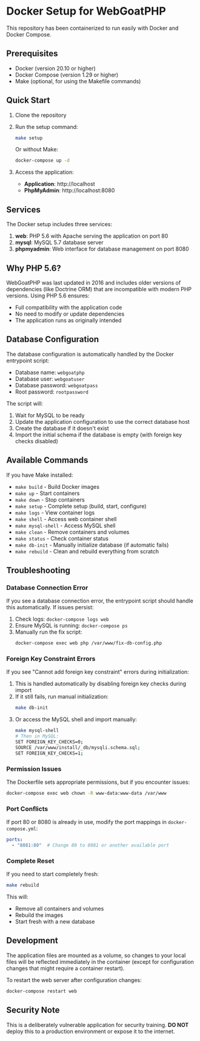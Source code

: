# Docker Setup for WebGoatPHP

This repository has been containerized to run easily with Docker and Docker Compose.

## Prerequisites

- Docker (version 20.10 or higher)
- Docker Compose (version 1.29 or higher)
- Make (optional, for using the Makefile commands)

## Quick Start

1. Clone the repository
2. Run the setup command:
   ```bash
   make setup
   ```
   Or without Make:
   ```bash
   docker-compose up -d
   ```

3. Access the application:
   - **Application**: http://localhost
   - **PhpMyAdmin**: http://localhost:8080

## Services

The Docker setup includes three services:

1. **web**: PHP 5.6 with Apache serving the application on port 80
2. **mysql**: MySQL 5.7 database server
3. **phpmyadmin**: Web interface for database management on port 8080

## Why PHP 5.6?

WebGoatPHP was last updated in 2016 and includes older versions of dependencies (like Doctrine ORM) that are incompatible with modern PHP versions. Using PHP 5.6 ensures:
- Full compatibility with the application code
- No need to modify or update dependencies
- The application runs as originally intended

## Database Configuration

The database configuration is automatically handled by the Docker entrypoint script:

- Database name: `webgoatphp`
- Database user: `webgoatuser`
- Database password: `webgoatpass`
- Root password: `rootpassword`

The script will:
1. Wait for MySQL to be ready
2. Update the application configuration to use the correct database host
3. Create the database if it doesn't exist
4. Import the initial schema if the database is empty (with foreign key checks disabled)

## Available Commands

If you have Make installed:

- `make build` - Build Docker images
- `make up` - Start containers
- `make down` - Stop containers
- `make setup` - Complete setup (build, start, configure)
- `make logs` - View container logs
- `make shell` - Access web container shell
- `make mysql-shell` - Access MySQL shell
- `make clean` - Remove containers and volumes
- `make status` - Check container status
- `make db-init` - Manually initialize database (if automatic fails)
- `make rebuild` - Clean and rebuild everything from scratch

## Troubleshooting

### Database Connection Error

If you see a database connection error, the entrypoint script should handle this automatically. If issues persist:

1. Check logs: `docker-compose logs web`
2. Ensure MySQL is running: `docker-compose ps`
3. Manually run the fix script:
   ```bash
   docker-compose exec web php /var/www/fix-db-config.php
   ```

### Foreign Key Constraint Errors

If you see "Cannot add foreign key constraint" errors during initialization:

1. This is handled automatically by disabling foreign key checks during import
2. If it still fails, run manual initialization:
   ```bash
   make db-init
   ```
3. Or access the MySQL shell and import manually:
   ```bash
   make mysql-shell
   # Then in MySQL:
   SET FOREIGN_KEY_CHECKS=0;
   SOURCE /var/www/install/_db/mysqli.schema.sql;
   SET FOREIGN_KEY_CHECKS=1;
   ```

### Permission Issues

The Dockerfile sets appropriate permissions, but if you encounter issues:
```bash
docker-compose exec web chown -R www-data:www-data /var/www
```

### Port Conflicts

If port 80 or 8080 is already in use, modify the port mappings in `docker-compose.yml`:
```yaml
ports:
  - "8081:80"  # Change 80 to 8081 or another available port
```

### Complete Reset

If you need to start completely fresh:
```bash
make rebuild
```

This will:
- Remove all containers and volumes
- Rebuild the images
- Start fresh with a new database

## Development

The application files are mounted as a volume, so changes to your local files will be reflected immediately in the container (except for configuration changes that might require a container restart).

To restart the web server after configuration changes:
```bash
docker-compose restart web
```

## Security Note

This is a deliberately vulnerable application for security training. **DO NOT** deploy this to a production environment or expose it to the internet.